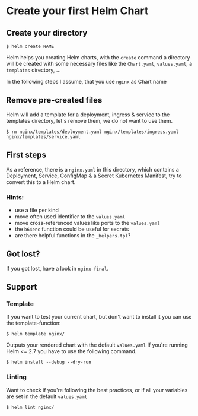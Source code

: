 # Create your first Helm Chart

## Create your directory

`$ helm create NAME`

Helm helps you creating Helm charts, with the `create` command a directory
 will be created with some necessary files like the `Chart.yaml`, `values.yaml`, a `templates` directory, ...

In the following steps I assume, that you use `nginx` as Chart name

## Remove pre-created files

Helm will add a template for a deployment, ingress & service to the templates directory, let's remove them, we do not want to use them.

`$ rm nginx/templates/deployment.yaml nginx/templates/ingress.yaml nginx/templates/service.yaml`

## First steps

As a reference, there is a `nginx.yaml` in this directory, which contains a Deployment, Service, ConfigMap & a Secret Kubernetes Manifest, try to convert this to a Helm chart.

### Hints:

* use a file per kind
* move often used identifier to the `values.yaml`
* move cross-referenced values like ports to the `values.yaml`
* the `b64enc` function could be useful for secrets
* are there helpful functions in the `_helpers.tpl`?

## Got lost?

If you got lost, have a look in `nginx-final`.

## Support

### Template

If you want to test your current chart, but don't want to install it you can use the template-function:

`$ helm template nginx/`

Outputs your rendered chart with the default `values.yaml`
If you're running Helm <= 2.7 you have to use the following command.

`$ helm install --debug --dry-run`

### Linting

Want to check if you're following the best practices, or if all your variables are set in the default `values.yaml`

`$ helm lint nginx/`
